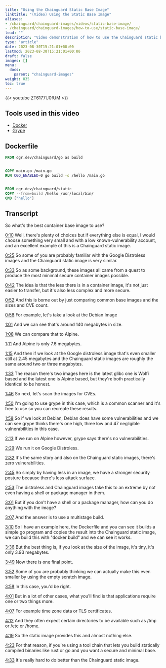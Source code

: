 ```yaml
---
title: "Using the Chainguard Static Base Image"
linktitle: "(Video) Using the Static Base Image"
aliases:
- /chainguard/chainguard-images/videos/static-base-image/
- /chainguard/chainguard-images/how-to-use/static-base-image/
lead: ""
description: "Video demonstration of how to use the Chainguard static base image to create minimal images"
type: "article"
date: 2023-08-30T15:21:01+00:00
lastmod: 2023-08-30T15:21:01+00:00
draft: false
images: []
menu:
  docs:
    parent: "chainguard-images"
weight: 035
toc: true
---
```


{{< youtube ZT6177U0fUM >}}

## Tools used in this video

* [Docker](https://docker.com)
* [Grype](https://github.com/anchore/grype)

## Dockerfile

```Dockerfile
FROM cgr.dev/chainguard/go as build


COPY main.go /main.go
RUN CGO_ENABLED=0 go build -o /hello /main.go


FROM cgr.dev/chainguard/static
COPY --from=build /hello /usr/local/bin/
CMD ["hello"]
```

## Transcript

So what's the best container base image to use?

<a href="https://youtu.be/ZT6177U0fUM?t=10" target="_blank">0:10</a> Well, there's plenty of choices but if everything else is equal, I would choose something very small and with a low known-vulnerability account, and an excellent example of this is a Chainguard static image.

<a href="https://youtu.be/ZT6177U0fUM?t=25" target="_blank">0:25</a> So some of you are probably familiar with the Google Distroless images and the Chainguard static image is very similar.

<a href="https://youtu.be/ZT6177U0fUM?t=33" target="_blank">0:33</a> So as some background, these images all came from a quest to produce the most minimal secure container images possible.

<a href="https://youtu.be/ZT6177U0fUM?t=42" target="_blank">0:42</a> The idea is that the less there is in a container image, it's not just easier to transfer, but it's also less complex and more secure.

<a href="https://youtu.be/ZT6177U0fUM?t=52" target="_blank">0:52</a> And this is borne out by just comparing common base images and the sizes and CVE count.

<a href="https://youtu.be/ZT6177U0fUM?t=58" target="_blank">0:58</a> For example, let's take a look at the Debian Image

<a href="https://youtu.be/ZT6177U0fUM?t=61" target="_blank">1:01</a> And we can see that's around 140 megabytes in size.

<a href="https://youtu.be/ZT6177U0fUM?t=68" target="_blank">1:08</a> We can compare that to Alpine.

<a href="https://youtu.be/ZT6177U0fUM?t=71" target="_blank">1:11</a> And Alpine is only 7.6 megabytes.

<a href="https://youtu.be/ZT6177U0fUM?t=75" target="_blank">1:15</a> And then if we look at the Google distroless image that's even smaller still at 2.45 megabytes and the Chainguard static images are roughly the same around two or three megabytes.

<a href="https://youtu.be/ZT6177U0fUM?t=93" target="_blank">1:33</a> The reason there's two images here is the latest glibc one is Wolfi based and the latest one is Alpine based, but they're both practically identical to be honest.

<a href="https://youtu.be/ZT6177U0fUM?t=106" target="_blank">1:46</a> So next, let's scan the images for CVEs.

<a href="https://youtu.be/ZT6177U0fUM?t=110" target="_blank">1:50</a> I'm going to use grype in this case, which is a common scanner and it's free to use so you can recreate these results.

<a href="https://youtu.be/ZT6177U0fUM?t=118" target="_blank">1:58</a> So if we look at Debian, Debian does have some vulnerabilities and we can see grype thinks there's one high, three low and 47 negligible vulnerabilities in this case.

<a href="https://youtu.be/ZT6177U0fUM?t=133" target="_blank">2:13</a> If we run on Alpine however, grype says there's no vulnerabilities.

<a href="https://youtu.be/ZT6177U0fUM?t=149" target="_blank">2:29</a> We run it on Google Distroless.

<a href="https://youtu.be/ZT6177U0fUM?t=152" target="_blank">2:32</a> It's the same story and also on the Chainguard static images, there's zero vulnerabilities.

<a href="https://youtu.be/ZT6177U0fUM?t=165" target="_blank">2:45</a> So simply by having less in an image, we have a stronger security posture because there's less attack surface.

<a href="https://youtu.be/ZT6177U0fUM?t=173" target="_blank">2:53</a> The distroless and Chainguard images take this to an extreme by not even having a shell or package manager in them.

<a href="https://youtu.be/ZT6177U0fUM?t=181" target="_blank">3:01</a> But if you don't have a shell or a package manager, how can you do anything with the image?

<a href="https://youtu.be/ZT6177U0fUM?t=187" target="_blank">3:07</a> And the answer is to use a multistage build.

<a href="https://youtu.be/ZT6177U0fUM?t=190" target="_blank">3:10</a> So I have an example here, the Dockerfile and you can see it builds a simple go program and copies the result into the Chainguard static image, we can build this with "docker build" and we can see it works.

<a href="https://youtu.be/ZT6177U0fUM?t=216" target="_blank">3:36</a> But the best thing is, if you look at the size of the image, it's tiny, it's only 3.93 megabytes.

<a href="https://youtu.be/ZT6177U0fUM?t=229" target="_blank">3:49</a> Now there is one final point.

<a href="https://youtu.be/ZT6177U0fUM?t=232" target="_blank">3:52</a> Some of you are probably thinking we can actually make this even smaller by using the empty scratch image.

<a href="https://youtu.be/ZT6177U0fUM?t=238" target="_blank">3:58</a> In this case, you'd be right.

<a href="https://youtu.be/ZT6177U0fUM?t=241" target="_blank">4:01</a> But in a lot of other cases, what you'll find is that applications require one or two things more.

<a href="https://youtu.be/ZT6177U0fUM?t=247" target="_blank">4:07</a> For example time zone data or TLS certificates.

<a href="https://youtu.be/ZT6177U0fUM?t=252" target="_blank">4:12</a> And they often expect certain directories to be available such as /tmp or /etc or /home.

<a href="https://youtu.be/ZT6177U0fUM?t=259" target="_blank">4:19</a> So the static image provides this and almost nothing else.

<a href="https://youtu.be/ZT6177U0fUM?t=263" target="_blank">4:23</a> For that reason, if you're using a tool chain that lets you build statically compiled binaries like rust or go and you want a secure and minimal base.

<a href="https://youtu.be/ZT6177U0fUM?t=273" target="_blank">4:33</a> It's really hard to do better than the Chainguard static image.
